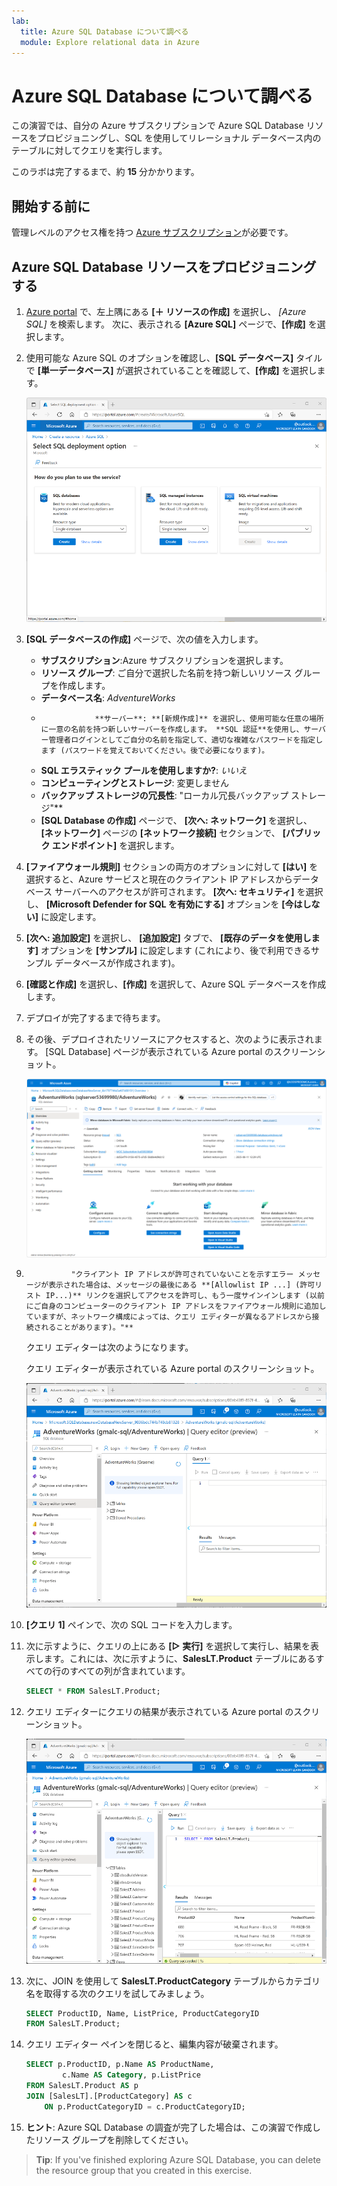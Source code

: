 ```yaml
---
lab:
  title: Azure SQL Database について調べる
  module: Explore relational data in Azure
---
```


# <a name="explore-azure-sql-database"></a>Azure SQL Database について調べる

この演習では、自分の Azure サブスクリプションで Azure SQL Database リソースをプロビジョニングし、SQL を使用してリレーショナル データベース内のテーブルに対してクエリを実行します。

このラボは完了するまで、約 **15** 分かかります。

## <a name="before-you-start"></a>開始する前に

管理レベルのアクセス権を持つ [Azure サブスクリプション](https://azure.microsoft.com/free)が必要です。

## <a name="provision-an-azure-sql-database-resource"></a>Azure SQL Database リソースをプロビジョニングする

1. [Azure portal](https://portal.azure.com?azure-portal=true) で、左上隅にある **[&#65291; リソースの作成]** を選択し、 *[Azure SQL]* を検索します。 次に、表示される **[Azure SQL]** ページで、**[作成]** を選択します。

1. 使用可能な Azure SQL のオプションを確認し、**[SQL データベース]** タイルで **[単一データベース]** が選択されていることを確認して、**[作成]** を選択します。

    ![[Azure SQL] ページが表示された Azure portal のスクリーンショット。](images//azure-sql-portal.png)

1. **[SQL データベースの作成]** ページで、次の値を入力します。
    - **サブスクリプション**:Azure サブスクリプションを選択します。
    - **リソース グループ**: ご自分で選択した名前を持つ新しいリソース グループを作成します。
    - **データベース名**: *AdventureWorks*
    -                 **サーバー**: **[新規作成]** を選択し、使用可能な任意の場所に一意の名前を持つ新しいサーバーを作成します。 **SQL 認証**を使用し、サーバー管理者ログインとしてご自分の名前を指定して、適切な複雑なパスワードを指定します (パスワードを覚えておいてください。後で必要になります)。
    - **SQL エラスティック プールを使用しますか?**: *いいえ*
    - **コンピューティングとストレージ**: 変更しません
    - **バックアップ ストレージの冗長性**: "ローカル冗長バックアップ ストレージ"**
    - **[SQL Database の作成]** ページで、 **[次へ: ネットワーク]** を選択し、 **[ネットワーク]** ページの **[ネットワーク接続]** セクションで、 **[パブリック エンドポイント]** を選択します。

1. **[ファイアウォール規則]** セクションの両方のオプションに対して **[はい]** を選択すると、Azure サービスと現在のクライアント IP アドレスからデータベース サーバーへのアクセスが許可されます。 **[次へ: セキュリティ]** を選択し、 **[Microsoft Defender for SQL を有効にする]** オプションを **[今はしない]** に設定します。

1. **[次へ: 追加設定]** を選択し、 **[追加設定]** タブで、 **[既存のデータを使用します]** オプションを **[サンプル]** に設定します (これにより、後で利用できるサンプル データベースが作成されます)。

1. **[確認と作成]** を選択し、**[作成]** を選択して、Azure SQL データベースを作成します。

1. デプロイが完了するまで待ちます。

1. その後、デプロイされたリソースにアクセスすると、次のように表示されます。 [SQL Database] ページが表示されている Azure portal のスクリーンショット。

    ![ページの左側のペインで、**[クエリ エディター (プレビュー)]** を選択し、サーバー用に指定した管理者のログインとパスワードを使用してサインインします。](images//sql-database-portal.png)

1.               "クライアント IP アドレスが許可されていないことを示すエラー メッセージが表示された場合は、メッセージの最後にある **[Allowlist IP ...] (許可リスト IP...)** リンクを選択してアクセスを許可し、もう一度サインインします (以前にご自身のコンピューターのクライアント IP アドレスをファイアウォール規則に追加していますが、ネットワーク構成によっては、クエリ エディターが異なるアドレスから接続されることがあります)。"**
    
    クエリ エディターは次のようになります。
    
    クエリ エディターが表示されている Azure portal のスクリーンショット。
    
    ![**Tables** フォルダーを展開し、データベース内のテーブルを表示します。](images//query-editor.png)

1. **[クエリ 1]** ペインで、次の SQL コードを入力します。

1. 次に示すように、クエリの上にある **[&#9655; 実行]** を選択して実行し、結果を表示します。これには、次に示すように、**SalesLT.Product** テーブルにあるすべての行のすべての列が含まれています。

    ```sql
    SELECT * FROM SalesLT.Product;
    ```

1. クエリ エディターにクエリの結果が表示されている Azure portal のスクリーンショット。

    ![SELECT ステートメントを次のコードに置き換え、 **[&#9655; 実行]** を選択して新しいクエリを実行し、結果を確認します (**ProductID**、**Name**、**ListPrice**、**ProductCategoryID** の各列のみが含まれます)。](images//sql-query-results.png)

1. 次に、JOIN を使用して **SalesLT.ProductCategory** テーブルからカテゴリ名を取得する次のクエリを試してみましょう。

    ```sql
    SELECT ProductID, Name, ListPrice, ProductCategoryID
    FROM SalesLT.Product;
    ```

1. クエリ エディター ペインを閉じると、編集内容が破棄されます。

    ```sql
    SELECT p.ProductID, p.Name AS ProductName,
            c.Name AS Category, p.ListPrice
    FROM SalesLT.Product AS p
    JOIN [SalesLT].[ProductCategory] AS c
        ON p.ProductCategoryID = c.ProductCategoryID;
    ```

1. **ヒント**: Azure SQL Database の調査が完了した場合は、この演習で作成したリソース グループを削除してください。

> <bpt id="p1">**</bpt>Tip<ept id="p1">**</ept>: If you've finished exploring Azure SQL Database, you can delete the resource group that you created in this exercise.

